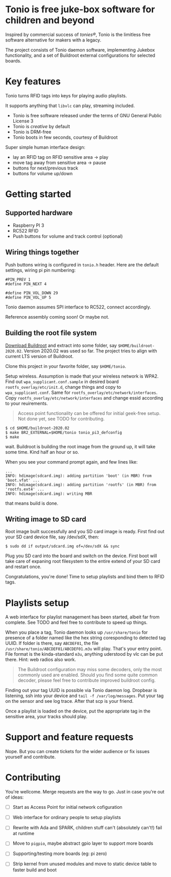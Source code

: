 Tonio is free juke-box software for children and beyond
=======================================================

Inspired by commercial success of _tonies®_, Tonio is the limitless free software alternative for makers with a legacy.

The project consists of Tonio daemon software, implementing Jukebox functionality, and a set of Buildroot external configurations for selected boards.


Key features
============

Tonio turns RFID tags into keys for playing audio playlists.

It supports anything that `libvlc` can play, streaming included.

- Tonio is free software released under the terms of GNU General Public License 3
- Tonio is _creative_ by default
- Tonio is DRM-free
- Tonio boots in few seconds, courtesy of Buildroot

Super simple human interface design:

- lay an RFID tag on RFID sensitive area -> play
- move tag away from sensitive area -> pause
- buttons for next/previous track
- buttons for volume up/down


Getting started
===============

Supported hardware
------------------

- Raspberry PI 3
- RC522 RFID
- Push buttons for volume and track control (optional)


Wiring things together
----------------------

Push buttons wiring is configured in `tonio.h` header.
Here are the default settings, wiring pi pin numbering:

```
#PIN_PREV 1
#define PIN_NEXT 4

#define PIN_VOL_DOWN 29
#define PIN_VOL_UP 5
```

Tonio daemon assumes SPI interface to RC522, connect accordingly.

Reference assembly coming soon! Or maybe not.


Building the root file system
-----------------------------

[Download Buildroot](https://buildroot.org/download.html) and extract into some folder, say `$HOME/buildroot-2020.02`.
Version 2020.02 was used so far. The project tries to align with current LTS version of Buildroot.

Clone this project in your favorite folder, say `$HOME/tonio`.

Setup wireless. Assumption is made that your wireless network is WPA2.
Find out `wpa_supplicant.conf.sample` in desired board `rootfs_overlay/etc/init.d`, change things and copy to `wpa_supplicant.conf`.
Same for `rootfs_overlay/etc/network/interfaces`. Copy `rootfs_overlay/etc/network/interfaces` and change essid according to your reuirements.

> Access point functionality can be offered for initial geek-free setup. Not done yet, see TODO for contributing.

```
$ cd $HOME/buildroot-2020.02
$ make BR2_EXTERNAL=$HOME/tonio tonio_pi3_defconfig
$ make
```

wait. Buildroot is building the root image from the ground up, it will take some time. Kind half an hour or so.

When you see your command prompt again, and few lines like:

```
...
INFO: hdimage(sdcard.img): adding partition 'boot' (in MBR) from 'boot.vfat' ...
INFO: hdimage(sdcard.img): adding partition 'rootfs' (in MBR) from 'rootfs.ext4' ...
INFO: hdimage(sdcard.img): writing MBR
```

that means build is done.

Writing image to SD card
------------------------

Root image built successfully and you SD card image is ready.
First find out your SD card device file, say /dev/sdX, then:

```$ sudo dd if output/sdcard.img of=/dev/sdX && sync```

Plug you SD card into the board and switch on the device. First boot will take care of expaning root filesystem to the entire extend of your SD card and restart once.

Congratulations, you're done! Time to setup playlists and bind them to RFID tags.


Playlists setup
===============

A web interface for playlist management has been started, albeit far from complete. See TODO and feel free to contribute to speed up things.

When you place a tag, Tonio daemon looks up `/usr/share/tonio` for presence of a folder named like the hex string coresponding to detected tag UUID.
If folder is there, say `ABCDEF01`, the file `/usr/share/tonio/ABCDEF01/ABCDEF01.m3u` will play. That's your entry point.
File format is the kinda-standard `m3u`, anything uderstood by vlc can be put there. Hint: web radios also work.

> The Buildroot configuration may miss some decoders, only the most commonly used are enabled.
> Should you find some quite common decoder, please feel free to contribute improved buildroot config.


Finding out your tag UUID is possible via Tonio daemon log. Dropbear is listening, ssh into your device and `tail -f /var/log/messages`.
Put your tag on the sensor and see log trace. After that scp is your friend.

Once a playlist is loaded on the device, put the appropriate tag in the sensitive area, your tracks should play.


Support and feature requests
============================

Nope. But you can create tickets for the wider audience or fix issues yourself and contribute.


Contributing
============

You're wellcome. Merge requests are the way to go.
Just in case you're out of ideas:

- [ ] Start as Access Point for initial network cofiguration
- [ ] Web interface for ordinary people to setup playlists
- [ ] Rewrite with Ada and SPARK, children stuff can't (absolutely can't!) fail at runtime
- [ ] Move to `pigpio`, maybe abstract gpio layer to support more boards
- [ ] Supporting/testing more boards (eg: pi zero)
- [ ] Strip kernel from unused modules and move to static device table to faster build and boot

